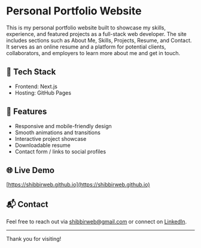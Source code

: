 # Personal Portfolio Website

This is my personal portfolio website built to showcase my skills, experience, and featured projects as a full-stack web developer. The site includes sections such as About Me, Skills, Projects, Resume, and Contact. It serves as an online resume and a platform for potential clients, collaborators, and employers to learn more about me and get in touch.

## 🔧 Tech Stack

- Frontend: Next.js
- Hosting: GitHub Pages

## 📁 Features

- Responsive and mobile-friendly design
- Smooth animations and transitions
- Interactive project showcase
- Downloadable resume
- Contact form / links to social profiles

## 🌐 Live Demo

[https://shibbirweb.github.io](https://shibbirweb.github.io)

## 📬 Contact

Feel free to reach out via shibbirweb@gmail.com or connect on [LinkedIn](https://www.linkedin.com/in/shibbirweb).

---

Thank you for visiting!
